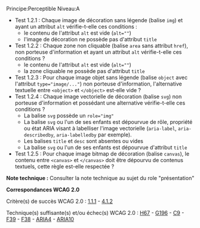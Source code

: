 Principe:Perceptible
Niveau:A

+ Test 1.2.1 : Chaque image de décoration sans légende (balise `img`) et ayant un attribut `alt` vérifie-t-elle ces conditions :
  + le contenu de l'attribut `alt` est vide (`alt=""`)
  + l'image de décoration ne possède pas d'attribut `title`
+ Test 1.2.2 : Chaque zone non cliquable (balise `area` sans attribut `href`), non porteuse d'information et ayant un attribut `alt` vérifie-t-elle ces conditions ?
  + le contenu de l'attribut `alt` est vide (`alt=""`)
  + la zone cliquable ne possède pas d'attribut `title`
+ Test 1.2.3 : Pour chaque image objet sans légende (balise `object` avec l'attribut `type="image/..."`) non porteuse d'information, l'alternative textuelle entre `<object>` et `</object>` est-elle vide ?
+ Test 1.2.4 : Chaque image vectorielle de décoration (balise `svg`) non porteuse d'information et possédant une alternative vérifie-t-elle ces conditions ?
  + La balise `svg` possède un `role="img"`
  + La balise `svg` ou l'un de ses enfants est dépourvue de rôle, propriété ou état ARIA visant à labelliser l'image vectorielle (`aria-label`, `aria-describedby`, `aria-labelledby` par exemple).
  + Les balises `title` et `desc` sont absentes ou vides
  + La balise `svg` ou l'un de ses enfants est dépourvue d'attribut `title`
+ Test 1.2.5 : Pour chaque image bitmap de décoration (balise `canvas`), le contenu entre `<canvas>` et `</canvas>` doit être dépourvu de contenus textuels, cette règle est-elle respectée ?

**Note technique :** Consulter la note technique au sujet du role "présentation"

**Correspondances WCAG 2.0**

Critère(s) de succès WCAG 2.0 : [1.1.1](http://www.w3.org/Translations/WCAG20-fr/#text-equiv-all) - [4.1.2](http://www.w3.org/Translations/WCAG20-fr/#ensure-compat-rsv)

Technique(s) suffisante(s) et/ou échec(s) WCAG 2.0 : [H67](http://www.w3.org/TR/WCAG-TECHS/H67.html) - [G196](http://www.w3.org/TR/WCAG-TECHS/G196.html) - [C9](http://www.w3.org/TR/WCAG-TECHS/C9.html) - [F39](http://www.w3.org/TR/WCAG-TECHS/F39.html) - [F38](http://www.w3.org/TR/WCAG-TECHS/F38.html) - [ARIA4](http://www.w3.org/TR/WCAG-TECHS/ARIA4.html) - [ARIA10](http://www.w3.org/TR/WCAG-TECHS/ARIA10.html)
